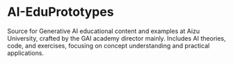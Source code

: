 # AI-EduPrototypes
Source for Generative AI educational content and examples at Aizu University, crafted by the GAI academy director mainly. Includes AI theories, code, and exercises, focusing on concept understanding and practical applications.
